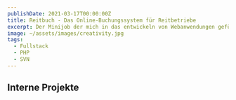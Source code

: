 ```yaml
---
publishDate: 2021-03-17T00:00:00Z
title: Reitbuch - Das Online-Buchungssystem für Reitbetriebe
excerpt: Der Minijob der mich in das entwickeln von Webanwendungen geführt hat.
image: ~/assets/images/creativity.jpg
tags:
  - Fullstack
  - PHP
  - SVN
---
```


## Interne Projekte
